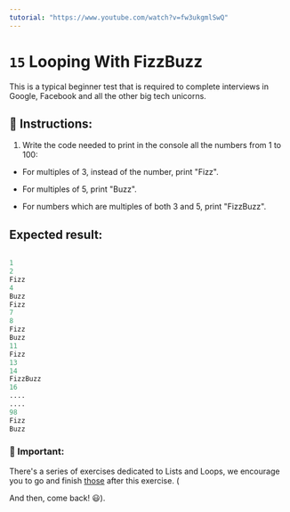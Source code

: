 ```yaml
---
tutorial: "https://www.youtube.com/watch?v=fw3ukgmlSwQ"
---
```


# `15` Looping With FizzBuzz

This is a typical beginner test that is required to complete interviews in Google, Facebook and all the other big tech unicorns.

## 📝 Instructions:

1. Write the code needed to print in the console all the numbers from 1 to 100:

+ For multiples of 3, instead of the number, print "Fizz".
 
+ For multiples of 5, print "Buzz". 

+ For numbers which are multiples of both 3 and 5, print "FizzBuzz".

## Expected result:

```py

1
2
Fizz
4
Buzz
Fizz
7
8
Fizz
Buzz
11
Fizz
13
14
FizzBuzz
16
....
....
98
Fizz
Buzz


```

### :mag_right: Important: 

There's a series of exercises dedicated to Lists and Loops, we encourage you to go and finish [those](https://github.com/4GeeksAcademy/python-lists-loops-programming-exercises) after this exercise. (
    
And then, come back! :smiley:).